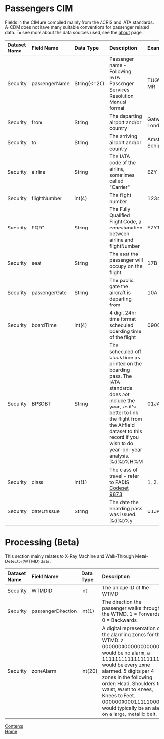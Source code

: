 # Passengers CIM

Fields in the CIM are compiled mainly from the ACRIS and IATA standards. A-CDM does not have many suitable conventions for passenger related data. To see more about the data sources used, see the [about](./About.md) page.

| Dataset Name  | Field Name  | Data Type | Description | Examples |
|:--------------|:------------|:----------|:------------|:---------|
| Security      | passengerName | String(<=20)  | Passenger name - Following IATA Passenger Services Resolution Manual format | TUGWELL/KL MR |
| Security | from | String | The departing airport and/or country | Gatwick, London |
| Security | to | String | The arriving airport and/or country | Amsterdam, Schiphol |
| Security | airline | String | The IATA code of the airline, sometimes called "Carrier" | EZY |
| Security | flightNumber | int(4) | The flight number | 1234 |
| Security | FQFC | String | The Fully Qualified Flight Code, a concatenation between airline and flightNumber | EZY1234 |
| Security | seat | String | The seat the passenger will occupy on the flight | 17B |
| Security | passengerGate | String | The public gate the aircraft is departing from | 10A |
| Security | boardTime | int(4) | 4 digit 24hr time format scheduled boarding time of the flight | 0900 |
| Security | BPSOBT | String | The scheduled off block time as printed on the boarding pass. The IATA standards does *not* include the year, so it's better to link the flight from the Airfield dataset to this record if you wish to do year-on-year analysis. %d%b%H%M | 01JAN0900 |
| Security | class | int(1) | The class of travel - refer to [PADIS Codeset 9873](https://github.com/ktugwell/Splunk4Airports/blob/main/lookups/padis_9873.csv) | 1, 2, 3 |
| Security | dateOfIssue | String | The date the boarding pass was issued. %d%b%y | 01JAN21 |


# <a id="Processing"></a>Processing (Beta)

This section mainly relates to X-Ray Machine and Walk-Through Metal-Detector(WTMD) data:

| Dataset Name  | Field Name  | Data Type | Description | Examples |
|:--------------|:------------|:----------|:------------|:---------|
| Security      | WTMDID | int   | The unique ID of the WTMD | 000000 |
| Security | passengerDirection | int(1) | The direction the passenger walks through the WTMD. 1 = Forwards, 0 = Backwards | 0, 1 |
| Security | zoneAlarm | int(20) | A digital representation of the alarming zones for the WTMD. a 0000000000000000000 would be no alarm, a 11111111111111111111 would be every zone alarmed. 5 digits per 4 zones in the following order: Head, Shoulders to Waist, Waist to Knees, Knees to Feet. 00000000001111100000 would typically be an alarm on a large, metallic belt. | 00000000000000001111 (Shoes alarmed) |


[Contents](./contents.md)<br />
[Home](./)
